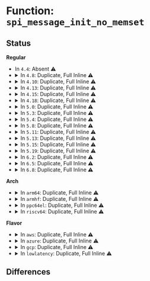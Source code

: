 # Function: <code>spi_message_init_no_memset</code>

## Status
<b>Regular</b>
<ul>
<li>
In <code>4.4</code>: Absent ⚠️
</li>
<li>
<details>
<summary>In <code>4.8</code>: Duplicate, Full Inline ⚠️</summary>

**Collision:** Static Duplication

**Inline:** Full

**Transformation:** False

**Instances:**

```
In drivers/base/regmap/regmap-spi.c (ffffffff815bf87b)
Location: include/linux/spi/spi.h:831
Inline: True
Inline callers:
  - drivers/base/regmap/regmap-spi.c:regmap_spi_async_write
  - drivers/base/regmap/regmap-spi.c:regmap_spi_gather_write
  - drivers/base/regmap/regmap-spi.c:spi_write
```
```
In drivers/mfd/ezx-pcap.c (ffffffff815e02e4)
Location: include/linux/spi/spi.h:831
Inline: True
Inline callers:
  - drivers/mfd/ezx-pcap.c:ezx_pcap_putget
```
```
In drivers/spi/spi.c (ffffffff81646da0)
Location: include/linux/spi/spi.h:831
Inline: True
Inline callers:
  - drivers/spi/spi.c:spi_write_then_read
```
</details>
</li>
<li>
<details>
<summary>In <code>4.10</code>: Duplicate, Full Inline ⚠️</summary>

**Collision:** Static Duplication

**Inline:** Full

**Transformation:** False

**Instances:**

```
In drivers/base/regmap/regmap-spi.c (ffffffff815eec8b)
Location: include/linux/spi/spi.h:835
Inline: True
Inline callers:
  - drivers/base/regmap/regmap-spi.c:regmap_spi_async_write
  - drivers/base/regmap/regmap-spi.c:regmap_spi_gather_write
```
```
In drivers/mfd/ezx-pcap.c (ffffffff8160cf84)
Location: include/linux/spi/spi.h:835
Inline: True
Inline callers:
  - drivers/mfd/ezx-pcap.c:ezx_pcap_putget
```
```
In drivers/spi/spi.c (ffffffff81677e90)
Location: include/linux/spi/spi.h:835
Inline: True
Inline callers:
  - drivers/spi/spi.c:spi_write_then_read
```
</details>
</li>
<li>
<details>
<summary>In <code>4.13</code>: Duplicate, Full Inline ⚠️</summary>

**Collision:** Static Duplication

**Inline:** Full

**Transformation:** False

**Instances:**

```
In drivers/base/regmap/regmap-spi.c (ffffffff81602eab)
Location: include/linux/spi/spi.h:870
Inline: True
Inline callers:
  - drivers/base/regmap/regmap-spi.c:regmap_spi_async_write
  - drivers/base/regmap/regmap-spi.c:regmap_spi_gather_write
```
```
In drivers/mfd/ezx-pcap.c (ffffffff8162107a)
Location: include/linux/spi/spi.h:870
Inline: True
Inline callers:
  - drivers/mfd/ezx-pcap.c:ezx_pcap_putget
```
```
In drivers/spi/spi.c (ffffffff8168c582)
Location: include/linux/spi/spi.h:870
Inline: True
Inline callers:
  - drivers/spi/spi.c:spi_write_then_read
```
</details>
</li>
<li>
<details>
<summary>In <code>4.15</code>: Duplicate, Full Inline ⚠️</summary>

**Collision:** Static Duplication

**Inline:** Full

**Transformation:** False

**Instances:**

```
In drivers/base/regmap/regmap-spi.c (ffffffff8166b27b)
Location: include/linux/spi/spi.h:870
Inline: True
Inline callers:
  - drivers/base/regmap/regmap-spi.c:regmap_spi_async_write
  - drivers/base/regmap/regmap-spi.c:regmap_spi_gather_write
```
```
In drivers/mfd/ezx-pcap.c (ffffffff8168989a)
Location: include/linux/spi/spi.h:870
Inline: True
Inline callers:
  - drivers/mfd/ezx-pcap.c:ezx_pcap_putget
```
```
In drivers/spi/spi.c (ffffffff816f5f32)
Location: include/linux/spi/spi.h:870
Inline: True
Inline callers:
  - drivers/spi/spi.c:spi_write_then_read
```
</details>
</li>
<li>
<details>
<summary>In <code>4.18</code>: Duplicate, Full Inline ⚠️</summary>

**Collision:** Static Duplication

**Inline:** Full

**Transformation:** False

**Instances:**

```
In drivers/tty/serial/max310x.c (ffffffff8163f989)
Location: include/linux/spi/spi.h:866
Inline: True
```
```
In drivers/base/regmap/regmap-spi.c (ffffffff816a6db8)
Location: include/linux/spi/spi.h:866
Inline: True
Inline callers:
  - drivers/base/regmap/regmap-spi.c:regmap_spi_async_write
  - drivers/base/regmap/regmap-spi.c:regmap_spi_gather_write
```
```
In drivers/mfd/ezx-pcap.c (ffffffff816c59cd)
Location: include/linux/spi/spi.h:866
Inline: True
Inline callers:
  - drivers/mfd/ezx-pcap.c:ezx_pcap_putget
```
```
In drivers/spi/spi.c (ffffffff817339d2)
Location: include/linux/spi/spi.h:866
Inline: True
Inline callers:
  - drivers/spi/spi.c:spi_write_then_read
```
```
In drivers/spi/spi-mem.c (ffffffff817340b4)
Location: include/linux/spi/spi.h:866
Inline: True
Inline callers:
  - drivers/spi/spi-mem.c:spi_mem_exec_op
```
</details>
</li>
<li>
<details>
<summary>In <code>5.0</code>: Duplicate, Full Inline ⚠️</summary>

**Collision:** Static Duplication

**Inline:** Full

**Transformation:** False

**Instances:**

```
In drivers/tty/serial/max310x.c (ffffffff8165db99)
Location: include/linux/spi/spi.h:864
Inline: True
```
```
In drivers/base/regmap/regmap-spi.c (ffffffff816c77b8)
Location: include/linux/spi/spi.h:864
Inline: True
Inline callers:
  - drivers/base/regmap/regmap-spi.c:regmap_spi_async_write
  - drivers/base/regmap/regmap-spi.c:regmap_spi_gather_write
```
```
In drivers/mfd/ezx-pcap.c (ffffffff816e6dc4)
Location: include/linux/spi/spi.h:864
Inline: True
Inline callers:
  - drivers/mfd/ezx-pcap.c:ezx_pcap_putget
```
```
In drivers/spi/spi.c (ffffffff81756442)
Location: include/linux/spi/spi.h:864
Inline: True
Inline callers:
  - drivers/spi/spi.c:spi_write_then_read
```
```
In drivers/spi/spi-mem.c (ffffffff81756e67)
Location: include/linux/spi/spi.h:864
Inline: True
Inline callers:
  - drivers/spi/spi-mem.c:spi_mem_exec_op
```
</details>
</li>
<li>
<details>
<summary>In <code>5.3</code>: Duplicate, Full Inline ⚠️</summary>

**Collision:** Static Duplication

**Inline:** Full

**Transformation:** False

**Instances:**

```
In drivers/tty/serial/max310x.c (ffffffff81692829)
Location: include/linux/spi/spi.h:914
Inline: True
```
```
In drivers/base/regmap/regmap-spi.c (ffffffff81702a6b)
Location: include/linux/spi/spi.h:914
Inline: True
Inline callers:
  - drivers/base/regmap/regmap-spi.c:regmap_spi_async_write
  - drivers/base/regmap/regmap-spi.c:regmap_spi_gather_write
```
```
In drivers/mfd/ezx-pcap.c (ffffffff817205ac)
Location: include/linux/spi/spi.h:914
Inline: True
Inline callers:
  - drivers/mfd/ezx-pcap.c:ezx_pcap_putget
```
```
In drivers/spi/spi.c (ffffffff817924e8)
Location: include/linux/spi/spi.h:914
Inline: True
Inline callers:
  - drivers/spi/spi.c:spi_write_then_read
```
```
In drivers/spi/spi-mem.c (ffffffff817934b8)
Location: include/linux/spi/spi.h:914
Inline: True
Inline callers:
  - drivers/spi/spi-mem.c:spi_mem_exec_op
```
</details>
</li>
<li>
<details>
<summary>In <code>5.4</code>: Duplicate, Full Inline ⚠️</summary>

**Collision:** Static Duplication

**Inline:** Full

**Transformation:** False

**Instances:**

```
In drivers/tty/serial/max310x.c (ffffffff816b53c9)
Location: include/linux/spi/spi.h:917
Inline: True
```
```
In drivers/base/regmap/regmap-spi.c (ffffffff81726dbb)
Location: include/linux/spi/spi.h:917
Inline: True
Inline callers:
  - drivers/base/regmap/regmap-spi.c:regmap_spi_async_write
  - drivers/base/regmap/regmap-spi.c:regmap_spi_gather_write
```
```
In drivers/mfd/ezx-pcap.c (ffffffff8174483c)
Location: include/linux/spi/spi.h:917
Inline: True
Inline callers:
  - drivers/mfd/ezx-pcap.c:ezx_pcap_putget
```
```
In drivers/spi/spi.c (ffffffff817b60b8)
Location: include/linux/spi/spi.h:917
Inline: True
Inline callers:
  - drivers/spi/spi.c:spi_write_then_read
```
```
In drivers/spi/spi-mem.c (ffffffff817b7008)
Location: include/linux/spi/spi.h:917
Inline: True
Inline callers:
  - drivers/spi/spi-mem.c:spi_mem_exec_op
```
</details>
</li>
<li>
<details>
<summary>In <code>5.8</code>: Duplicate, Full Inline ⚠️</summary>

**Collision:** Static Duplication

**Inline:** Full

**Transformation:** False

**Instances:**

```
In drivers/tty/serial/max310x.c (ffffffff817681fb)
Location: include/linux/spi/spi.h:1011
Inline: True
Inline callers:
  - drivers/tty/serial/max310x.c:max310x_batch_read
  - drivers/tty/serial/max310x.c:max310x_batch_write
```
```
In drivers/base/regmap/regmap-spi.c (ffffffff817e338b)
Location: include/linux/spi/spi.h:1011
Inline: True
Inline callers:
  - drivers/base/regmap/regmap-spi.c:regmap_spi_async_write
  - drivers/base/regmap/regmap-spi.c:regmap_spi_gather_write
```
```
In drivers/mfd/ezx-pcap.c (ffffffff818021bc)
Location: include/linux/spi/spi.h:1011
Inline: True
Inline callers:
  - drivers/mfd/ezx-pcap.c:ezx_pcap_putget
```
```
In drivers/spi/spi.c (ffffffff8187cf04)
Location: include/linux/spi/spi.h:1011
Inline: True
Inline callers:
  - drivers/spi/spi.c:spi_write_then_read
```
```
In drivers/spi/spi-mem.c (ffffffff8187de4b)
Location: include/linux/spi/spi.h:1011
Inline: True
Inline callers:
  - drivers/spi/spi-mem.c:spi_mem_exec_op
```
</details>
</li>
<li>
<details>
<summary>In <code>5.11</code>: Duplicate, Full Inline ⚠️</summary>

**Collision:** Static Duplication

**Inline:** Full

**Transformation:** False

**Instances:**

```
In drivers/tty/serial/max310x.c (ffffffff8178303e)
Location: include/linux/spi/spi.h:1036
Inline: True
Inline callers:
  - drivers/tty/serial/max310x.c:max310x_batch_read
  - drivers/tty/serial/max310x.c:max310x_batch_write
```
```
In drivers/base/regmap/regmap-spi.c (ffffffff817f7feb)
Location: include/linux/spi/spi.h:1036
Inline: True
Inline callers:
  - drivers/base/regmap/regmap-spi.c:regmap_spi_async_write
  - drivers/base/regmap/regmap-spi.c:regmap_spi_gather_write
```
```
In drivers/mfd/ezx-pcap.c (ffffffff8181303e)
Location: include/linux/spi/spi.h:1036
Inline: True
Inline callers:
  - drivers/mfd/ezx-pcap.c:ezx_pcap_putget
```
```
In drivers/spi/spi.c (ffffffff8188b8b4)
Location: include/linux/spi/spi.h:1036
Inline: True
Inline callers:
  - drivers/spi/spi.c:spi_write_then_read
```
```
In drivers/spi/spi-mem.c (ffffffff8188c3d1)
Location: include/linux/spi/spi.h:1036
Inline: True
Inline callers:
  - drivers/spi/spi-mem.c:spi_mem_exec_op
```
</details>
</li>
<li>
<details>
<summary>In <code>5.13</code>: Duplicate, Full Inline ⚠️</summary>

**Collision:** Static Duplication

**Inline:** Full

**Transformation:** False

**Instances:**

```
In drivers/tty/serial/max310x.c (ffffffff81766935)
Location: include/linux/spi/spi.h:1034
Inline: True
Inline callers:
  - drivers/tty/serial/max310x.c:max310x_batch_read
  - drivers/tty/serial/max310x.c:max310x_batch_write
```
```
In drivers/base/regmap/regmap-spi.c (ffffffff817dc77b)
Location: include/linux/spi/spi.h:1034
Inline: True
Inline callers:
  - drivers/base/regmap/regmap-spi.c:regmap_spi_async_write
  - drivers/base/regmap/regmap-spi.c:regmap_spi_gather_write
```
```
In drivers/mfd/ezx-pcap.c (ffffffff817f775c)
Location: include/linux/spi/spi.h:1034
Inline: True
Inline callers:
  - drivers/mfd/ezx-pcap.c:ezx_pcap_putget
```
```
In drivers/spi/spi.c (ffffffff8186e213)
Location: include/linux/spi/spi.h:1034
Inline: True
Inline callers:
  - drivers/spi/spi.c:spi_write_then_read
```
```
In drivers/spi/spi-mem.c (ffffffff8186ef8e)
Location: include/linux/spi/spi.h:1034
Inline: True
Inline callers:
  - drivers/spi/spi-mem.c:spi_mem_exec_op
```
</details>
</li>
<li>
<details>
<summary>In <code>5.15</code>: Duplicate, Full Inline ⚠️</summary>

**Collision:** Static Duplication

**Inline:** Full

**Transformation:** False

**Instances:**

```
In drivers/tty/serial/max310x.c (ffffffff817eb305)
Location: include/linux/spi/spi.h:1038
Inline: True
Inline callers:
  - drivers/tty/serial/max310x.c:max310x_batch_read
  - drivers/tty/serial/max310x.c:max310x_batch_write
```
```
In drivers/base/regmap/regmap-spi.c (ffffffff8186817b)
Location: include/linux/spi/spi.h:1038
Inline: True
Inline callers:
  - drivers/base/regmap/regmap-spi.c:regmap_spi_async_write
  - drivers/base/regmap/regmap-spi.c:regmap_spi_gather_write
```
```
In drivers/mfd/ezx-pcap.c (ffffffff81880a8c)
Location: include/linux/spi/spi.h:1038
Inline: True
Inline callers:
  - drivers/mfd/ezx-pcap.c:ezx_pcap_putget
```
```
In drivers/spi/spi.c (ffffffff818fe2b3)
Location: include/linux/spi/spi.h:1038
Inline: True
Inline callers:
  - drivers/spi/spi.c:spi_write_then_read
```
```
In drivers/spi/spi-mem.c (ffffffff818ff096)
Location: include/linux/spi/spi.h:1038
Inline: True
Inline callers:
  - drivers/spi/spi-mem.c:spi_mem_exec_op
```
</details>
</li>
<li>
<details>
<summary>In <code>5.19</code>: Duplicate, Full Inline ⚠️</summary>

**Collision:** Static Duplication

**Inline:** Full

**Transformation:** False

**Instances:**

```
In drivers/tty/serial/max310x.c (ffffffff8192b90f)
Location: include/linux/spi/spi.h:1029
Inline: True
Inline callers:
  - drivers/tty/serial/max310x.c:max310x_batch_read
  - drivers/tty/serial/max310x.c:max310x_batch_write
```
```
In drivers/base/regmap/regmap-spi.c (ffffffff819b09db)
Location: include/linux/spi/spi.h:1029
Inline: True
Inline callers:
  - drivers/base/regmap/regmap-spi.c:regmap_spi_async_write
  - drivers/base/regmap/regmap-spi.c:regmap_spi_gather_write
```
```
In drivers/mfd/ezx-pcap.c (ffffffff819c91d9)
Location: include/linux/spi/spi.h:1029
Inline: True
Inline callers:
  - drivers/mfd/ezx-pcap.c:ezx_pcap_putget
```
```
In drivers/spi/spi.c (ffffffff81a4fa72)
Location: include/linux/spi/spi.h:1029
Inline: True
Inline callers:
  - drivers/spi/spi.c:spi_write_then_read
```
```
In drivers/spi/spi-mem.c (ffffffff81a5067b)
Location: include/linux/spi/spi.h:1029
Inline: True
Inline callers:
  - drivers/spi/spi-mem.c:spi_mem_exec_op
```
</details>
</li>
<li>
<details>
<summary>In <code>6.2</code>: Duplicate, Full Inline ⚠️</summary>

**Collision:** Static Duplication

**Inline:** Full

**Transformation:** False

**Instances:**

```
In drivers/base/regmap/regmap-spi.c (ffffffff81b24a56)
Location: include/linux/spi/spi.h:1108
Inline: True
Inline callers:
  - drivers/base/regmap/regmap-spi.c:regmap_spi_async_write
  - drivers/base/regmap/regmap-spi.c:regmap_spi_gather_write
```
```
In drivers/mfd/ezx-pcap.c (ffffffff81b4054c)
Location: include/linux/spi/spi.h:1108
Inline: True
Inline callers:
  - drivers/mfd/ezx-pcap.c:ezx_pcap_putget
```
```
In drivers/spi/spi.c (ffffffff81bd7488)
Location: include/linux/spi/spi.h:1108
Inline: True
Inline callers:
  - drivers/spi/spi.c:spi_write_then_read
```
```
In drivers/spi/spi-mem.c (ffffffff81bd981e)
Location: include/linux/spi/spi.h:1108
Inline: True
Inline callers:
  - drivers/spi/spi-mem.c:spi_mem_exec_op
```
</details>
</li>
<li>
<details>
<summary>In <code>6.5</code>: Duplicate, Full Inline ⚠️</summary>

**Collision:** Static Duplication

**Inline:** Full

**Transformation:** False

**Instances:**

```
In drivers/base/regmap/regmap-spi.c (ffffffff81b74b5b)
Location: include/linux/spi/spi.h:1138
Inline: True
Inline callers:
  - drivers/base/regmap/regmap-spi.c:regmap_spi_async_write
  - drivers/base/regmap/regmap-spi.c:regmap_spi_gather_write
```
```
In drivers/mfd/ezx-pcap.c (ffffffff81b938c1)
Location: include/linux/spi/spi.h:1138
Inline: True
Inline callers:
  - drivers/mfd/ezx-pcap.c:ezx_pcap_putget
```
```
In drivers/spi/spi.c (ffffffff81c2deb2)
Location: include/linux/spi/spi.h:1138
Inline: True
Inline callers:
  - drivers/spi/spi.c:spi_write_then_read
```
```
In drivers/spi/spi-mem.c (ffffffff81c3023a)
Location: include/linux/spi/spi.h:1138
Inline: True
Inline callers:
  - drivers/spi/spi-mem.c:spi_mem_exec_op
```
</details>
</li>
<li>
<details>
<summary>In <code>6.8</code>: Duplicate, Full Inline ⚠️</summary>

**Collision:** Static Duplication

**Inline:** Full

**Transformation:** False

**Instances:**

```
In drivers/base/regmap/regmap-spi.c (ffffffff81bc89ab)
Location: include/linux/spi/spi.h:1182
Inline: True
Inline callers:
  - drivers/base/regmap/regmap-spi.c:regmap_spi_async_write
  - drivers/base/regmap/regmap-spi.c:regmap_spi_gather_write
```
```
In drivers/mfd/ezx-pcap.c (ffffffff81be7861)
Location: include/linux/spi/spi.h:1182
Inline: True
Inline callers:
  - drivers/mfd/ezx-pcap.c:ezx_pcap_putget
```
```
In drivers/spi/spi.c (ffffffff81ce0902)
Location: include/linux/spi/spi.h:1182
Inline: True
Inline callers:
  - drivers/spi/spi.c:spi_write_then_read
```
```
In drivers/spi/spi-mem.c (ffffffff81ce30f5)
Location: include/linux/spi/spi.h:1182
Inline: True
Inline callers:
  - drivers/spi/spi-mem.c:spi_mem_exec_op
```
</details>
</li>
</ul>
<b>Arch</b>
<ul>
<li>
<details>
<summary>In <code>arm64</code>: Duplicate, Full Inline ⚠️</summary>

**Collision:** Static Duplication

**Inline:** Full

**Transformation:** False

**Instances:**

```
In drivers/tty/serial/max310x.c (ffff800010898b84)
Location: include/linux/spi/spi.h:917
Inline: True
```
```
In drivers/base/regmap/regmap-spi.c (ffff80001091c03c)
Location: include/linux/spi/spi.h:917
Inline: True
Inline callers:
  - drivers/base/regmap/regmap-spi.c:regmap_spi_async_write
  - drivers/base/regmap/regmap-spi.c:regmap_spi_gather_write
```
```
In drivers/mfd/stmpe-spi.c (ffff800010930440)
Location: include/linux/spi/spi.h:917
Inline: True
```
```
In drivers/mfd/ezx-pcap.c (ffff800010940aa8)
Location: include/linux/spi/spi.h:917
Inline: True
Inline callers:
  - drivers/mfd/ezx-pcap.c:ezx_pcap_putget
```
```
In drivers/spi/spi.c (ffff8000109c9b28)
Location: include/linux/spi/spi.h:917
Inline: True
Inline callers:
  - drivers/spi/spi.c:spi_write_then_read
```
```
In drivers/spi/spi-mem.c (ffff8000109cae58)
Location: include/linux/spi/spi.h:917
Inline: True
Inline callers:
  - drivers/spi/spi-mem.c:spi_mem_exec_op
```
</details>
</li>
<li>
<details>
<summary>In <code>armhf</code>: Duplicate, Full Inline ⚠️</summary>

**Collision:** Static Duplication

**Inline:** Full

**Transformation:** False

**Instances:**

```
In drivers/tty/serial/max310x.c (c099442c)
Location: include/linux/spi/spi.h:917
Inline: True
Inline callers:
  - drivers/tty/serial/max310x.c:max310x_batch_read
  - drivers/tty/serial/max310x.c:max310x_batch_write
```
```
In drivers/base/regmap/regmap-spi.c (c0a01828)
Location: include/linux/spi/spi.h:917
Inline: True
Inline callers:
  - drivers/base/regmap/regmap-spi.c:regmap_spi_async_write
  - drivers/base/regmap/regmap-spi.c:regmap_spi_gather_write
```
```
In drivers/mfd/stmpe-spi.c (c0a119b8)
Location: include/linux/spi/spi.h:917
Inline: True
```
```
In drivers/mfd/ezx-pcap.c (c0a29f20)
Location: include/linux/spi/spi.h:917
Inline: True
Inline callers:
  - drivers/mfd/ezx-pcap.c:ezx_pcap_putget
```
```
In drivers/spi/spi.c (c0ab355c)
Location: include/linux/spi/spi.h:917
Inline: True
Inline callers:
  - drivers/spi/spi.c:spi_write_then_read
```
```
In drivers/spi/spi-mem.c (c0ab41b8)
Location: include/linux/spi/spi.h:917
Inline: True
Inline callers:
  - drivers/spi/spi-mem.c:spi_mem_exec_op
```
</details>
</li>
<li>
<details>
<summary>In <code>ppc64el</code>: Duplicate, Full Inline ⚠️</summary>

**Collision:** Static Duplication

**Inline:** Full

**Transformation:** False

**Instances:**

```
In drivers/tty/serial/max310x.c (0)
Location: include/linux/spi/spi.h:917
Inline: True
```
```
In drivers/base/regmap/regmap-spi.c (c0000000009c07d8)
Location: include/linux/spi/spi.h:917
Inline: True
Inline callers:
  - drivers/base/regmap/regmap-spi.c:regmap_spi_async_write
  - drivers/base/regmap/regmap-spi.c:regmap_spi_gather_write
```
```
In drivers/mfd/stmpe-spi.c (c0000000009d043c)
Location: include/linux/spi/spi.h:917
Inline: True
```
```
In drivers/mfd/ezx-pcap.c (c0000000009e94e8)
Location: include/linux/spi/spi.h:917
Inline: True
Inline callers:
  - drivers/mfd/ezx-pcap.c:ezx_pcap_putget
```
```
In drivers/spi/spi.c (c000000000a8b7ac)
Location: include/linux/spi/spi.h:917
Inline: True
Inline callers:
  - drivers/spi/spi.c:spi_write_then_read
```
```
In drivers/spi/spi-mem.c (c000000000a8c734)
Location: include/linux/spi/spi.h:917
Inline: True
Inline callers:
  - drivers/spi/spi-mem.c:spi_mem_exec_op
```
</details>
</li>
<li>
<details>
<summary>In <code>riscv64</code>: Duplicate, Full Inline ⚠️</summary>

**Collision:** Static Duplication

**Inline:** Full

**Transformation:** False

**Instances:**

```
In drivers/tty/serial/max310x.c (ffffffe00055b64c)
Location: include/linux/spi/spi.h:917
Inline: True
```
```
In drivers/base/regmap/regmap-spi.c (ffffffe00059ba52)
Location: include/linux/spi/spi.h:917
Inline: True
Inline callers:
  - drivers/base/regmap/regmap-spi.c:regmap_spi_async_write
  - drivers/base/regmap/regmap-spi.c:regmap_spi_gather_write
```
```
In drivers/mfd/stmpe-spi.c (ffffffe0005a6b84)
Location: include/linux/spi/spi.h:917
Inline: True
```
```
In drivers/mfd/ezx-pcap.c (ffffffe0005b4180)
Location: include/linux/spi/spi.h:917
Inline: True
Inline callers:
  - drivers/mfd/ezx-pcap.c:ezx_pcap_putget
```
```
In drivers/spi/spi.c (ffffffe000619afe)
Location: include/linux/spi/spi.h:917
Inline: True
Inline callers:
  - drivers/spi/spi.c:spi_write_then_read
```
```
In drivers/spi/spi-mem.c (ffffffe00061a6c4)
Location: include/linux/spi/spi.h:917
Inline: True
Inline callers:
  - drivers/spi/spi-mem.c:spi_mem_exec_op
```
```
In drivers/mmc/host/mmc_spi.c (ffffffe00071b322)
Location: include/linux/spi/spi.h:917
Inline: True
Inline callers:
  - drivers/mmc/host/mmc_spi.c:mmc_spi_command_send
```
</details>
</li>
</ul>
<b>Flavor</b>
<ul>
<li>
<details>
<summary>In <code>aws</code>: Duplicate, Full Inline ⚠️</summary>

**Collision:** Static Duplication

**Inline:** Full

**Transformation:** False

**Instances:**

```
In drivers/tty/serial/max310x.c (ffffffff8167ae29)
Location: include/linux/spi/spi.h:917
Inline: True
```
```
In drivers/base/regmap/regmap-spi.c (ffffffff816ecb9b)
Location: include/linux/spi/spi.h:917
Inline: True
Inline callers:
  - drivers/base/regmap/regmap-spi.c:regmap_spi_async_write
  - drivers/base/regmap/regmap-spi.c:regmap_spi_gather_write
```
```
In drivers/mfd/ezx-pcap.c (ffffffff817028dc)
Location: include/linux/spi/spi.h:917
Inline: True
Inline callers:
  - drivers/mfd/ezx-pcap.c:ezx_pcap_putget
```
```
In drivers/spi/spi.c (ffffffff8177ab98)
Location: include/linux/spi/spi.h:917
Inline: True
Inline callers:
  - drivers/spi/spi.c:spi_write_then_read
```
```
In drivers/spi/spi-mem.c (ffffffff8177bae8)
Location: include/linux/spi/spi.h:917
Inline: True
Inline callers:
  - drivers/spi/spi-mem.c:spi_mem_exec_op
```
</details>
</li>
<li>
<details>
<summary>In <code>azure</code>: Duplicate, Full Inline ⚠️</summary>

**Collision:** Static Duplication

**Inline:** Full

**Transformation:** False

**Instances:**

```
In drivers/tty/serial/max310x.c (ffffffff81659f19)
Location: include/linux/spi/spi.h:917
Inline: True
```
```
In drivers/base/regmap/regmap-spi.c (ffffffff816c71db)
Location: include/linux/spi/spi.h:917
Inline: True
Inline callers:
  - drivers/base/regmap/regmap-spi.c:regmap_spi_async_write
  - drivers/base/regmap/regmap-spi.c:regmap_spi_gather_write
```
```
In drivers/mfd/ezx-pcap.c (ffffffff816d66ec)
Location: include/linux/spi/spi.h:917
Inline: True
Inline callers:
  - drivers/mfd/ezx-pcap.c:ezx_pcap_putget
```
```
In drivers/spi/spi.c (ffffffff8175a948)
Location: include/linux/spi/spi.h:917
Inline: True
Inline callers:
  - drivers/spi/spi.c:spi_write_then_read
```
```
In drivers/spi/spi-mem.c (ffffffff8175b898)
Location: include/linux/spi/spi.h:917
Inline: True
Inline callers:
  - drivers/spi/spi-mem.c:spi_mem_exec_op
```
</details>
</li>
<li>
<details>
<summary>In <code>gcp</code>: Duplicate, Full Inline ⚠️</summary>

**Collision:** Static Duplication

**Inline:** Full

**Transformation:** False

**Instances:**

```
In drivers/tty/serial/max310x.c (ffffffff816a9209)
Location: include/linux/spi/spi.h:917
Inline: True
```
```
In drivers/base/regmap/regmap-spi.c (ffffffff8171a27b)
Location: include/linux/spi/spi.h:917
Inline: True
Inline callers:
  - drivers/base/regmap/regmap-spi.c:regmap_spi_async_write
  - drivers/base/regmap/regmap-spi.c:regmap_spi_gather_write
```
```
In drivers/mfd/ezx-pcap.c (ffffffff81737cfc)
Location: include/linux/spi/spi.h:917
Inline: True
Inline callers:
  - drivers/mfd/ezx-pcap.c:ezx_pcap_putget
```
```
In drivers/spi/spi.c (ffffffff817aaf38)
Location: include/linux/spi/spi.h:917
Inline: True
Inline callers:
  - drivers/spi/spi.c:spi_write_then_read
```
```
In drivers/spi/spi-mem.c (ffffffff817abe88)
Location: include/linux/spi/spi.h:917
Inline: True
Inline callers:
  - drivers/spi/spi-mem.c:spi_mem_exec_op
```
</details>
</li>
<li>
<details>
<summary>In <code>lowlatency</code>: Duplicate, Full Inline ⚠️</summary>

**Collision:** Static Duplication

**Inline:** Full

**Transformation:** False

**Instances:**

```
In drivers/tty/serial/max310x.c (ffffffff816c3669)
Location: include/linux/spi/spi.h:917
Inline: True
```
```
In drivers/base/regmap/regmap-spi.c (ffffffff817355db)
Location: include/linux/spi/spi.h:917
Inline: True
Inline callers:
  - drivers/base/regmap/regmap-spi.c:regmap_spi_async_write
  - drivers/base/regmap/regmap-spi.c:regmap_spi_gather_write
```
```
In drivers/mfd/ezx-pcap.c (ffffffff8175313c)
Location: include/linux/spi/spi.h:917
Inline: True
Inline callers:
  - drivers/mfd/ezx-pcap.c:ezx_pcap_putget
```
```
In drivers/spi/spi.c (ffffffff817c4ec8)
Location: include/linux/spi/spi.h:917
Inline: True
Inline callers:
  - drivers/spi/spi.c:spi_write_then_read
```
```
In drivers/spi/spi-mem.c (ffffffff817c5e18)
Location: include/linux/spi/spi.h:917
Inline: True
Inline callers:
  - drivers/spi/spi-mem.c:spi_mem_exec_op
```
</details>
</li>
</ul>

## Differences
